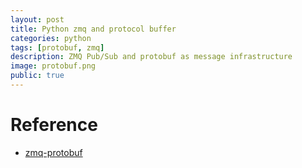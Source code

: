 ```yaml
---
layout: post
title: Python zmq and protocol buffer
categories: python
tags: [protobuf, zmq]
description: ZMQ Pub/Sub and protobuf as message infrastructure
image: protobuf.png
public: true
---
```



# Reference
- [zmq-protobuf](https://github.com/junhyeokahn/zmq-protobuf)
